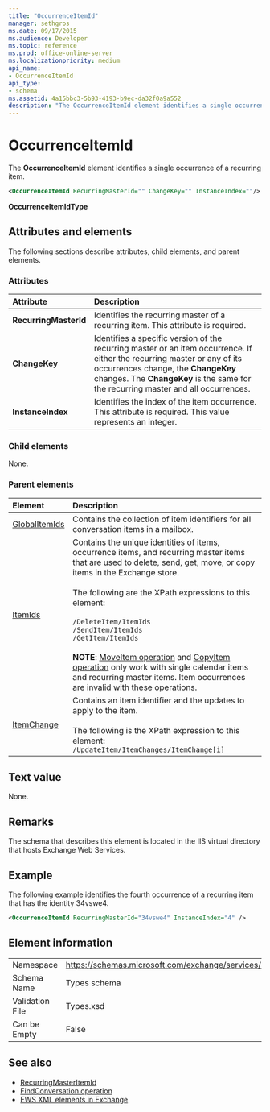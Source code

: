 ```yaml
---
title: "OccurrenceItemId"
manager: sethgros
ms.date: 09/17/2015
ms.audience: Developer
ms.topic: reference
ms.prod: office-online-server
ms.localizationpriority: medium
api_name:
- OccurrenceItemId
api_type:
- schema
ms.assetid: 4a15bbc3-5b93-4193-b9ec-da32f0a9a552
description: "The OccurrenceItemId element identifies a single occurrence of a recurring item."
---
```


# OccurrenceItemId

The **OccurrenceItemId** element identifies a single occurrence of a recurring item. 
  
```XML
<OccurrenceItemId RecurringMasterId="" ChangeKey="" InstanceIndex=""/>
```

**OccurrenceItemIdType**

## Attributes and elements

The following sections describe attributes, child elements, and parent elements.
  
### Attributes

|**Attribute**|**Description**|
|:-----|:-----|
|**RecurringMasterId** <br/> |Identifies the recurring master of a recurring item. This attribute is required.  <br/> |
|**ChangeKey** <br/> |Identifies a specific version of the recurring master or an item occurrence. If either the recurring master or any of its occurrences change, the **ChangeKey** changes. The **ChangeKey** is the same for the recurring master and all occurrences.  <br/> |
|**InstanceIndex** <br/> |Identifies the index of the item occurrence. This attribute is required. This value represents an integer.  <br/> |
   
### Child elements

None.
  
### Parent elements

|**Element**|**Description**|
|:-----|:-----|
|[GlobalItemIds](globalitemids.md) <br/> |Contains the collection of item identifiers for all conversation items in a mailbox.  <br/> |
|[ItemIds](itemids.md) <br/> | Contains the unique identities of items, occurrence items, and recurring master items that are used to delete, send, get, move, or copy items in the Exchange store. <br/><br/>The following are the XPath expressions to this element: <br/><br/>  `/DeleteItem/ItemIds` <br/>  `/SendItem/ItemIds` <br/>  `/GetItem/ItemIds` <br/><br/>**NOTE**: [MoveItem operation](moveitem-operation.md) and [CopyItem operation](copyitem-operation.md) only work with single calendar items and recurring master items. Item occurrences are invalid with these operations.           |
|[ItemChange](itemchange.md) <br/> |Contains an item identifier and the updates to apply to the item.<br/><br/> The following is the XPath expression to this element:  <br/>  `/UpdateItem/ItemChanges/ItemChange[i]` <br/> |
   
## Text value

None.
  
## Remarks

The schema that describes this element is located in the IIS virtual directory that hosts Exchange Web Services.
  
## Example

The following example identifies the fourth occurrence of a recurring item that has the identity 34vswe4.
  
```XML
<OccurrenceItemId RecurringMasterId="34vswe4" InstanceIndex="4" />
```

## Element information

|||
|:-----|:-----|
|Namespace  <br/> |https://schemas.microsoft.com/exchange/services/2006/types  <br/> |
|Schema Name  <br/> |Types schema  <br/> |
|Validation File  <br/> |Types.xsd  <br/> |
|Can be Empty  <br/> |False  <br/> |
   
## See also

- [RecurringMasterItemId](recurringmasteritemid.md)
- [FindConversation operation](findconversation-operation.md)
- [EWS XML elements in Exchange](ews-xml-elements-in-exchange.md)

